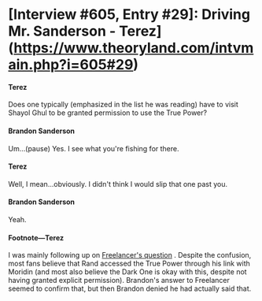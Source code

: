 # [Interview #605, Entry #29]: Driving Mr. Sanderson - Terez](https://www.theoryland.com/intvmain.php?i=605#29)

#### Terez

Does one
typically
(emphasized in the list he was reading) have to visit Shayol Ghul to be granted permission to use the True Power?

#### Brandon Sanderson

Um...(pause) Yes. I see what you're fishing for there.

#### Terez

Well, I mean...obviously. I didn't think I would slip that one past you.

#### Brandon Sanderson

Yeah.

#### Footnote—Terez

I was mainly following up on
[Freelancer's question](http://www.theoryland.com/intvmain.php?i=473#14)
. Despite the confusion, most fans believe that Rand accessed the True Power through his link with Moridin (and most also believe the Dark One is okay with this, despite not having granted explicit permission). Brandon's answer to Freelancer seemed to confirm that, but then Brandon denied he had actually said that.

